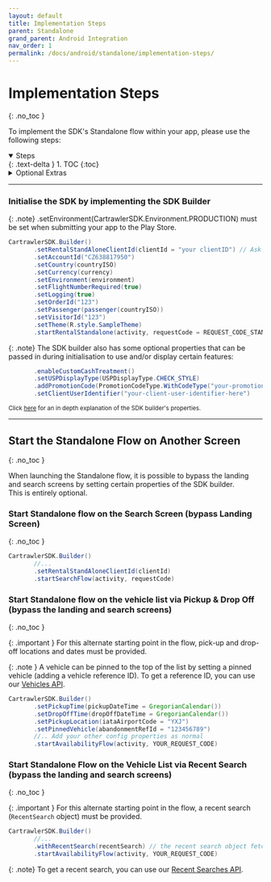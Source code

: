 ```yaml
---
layout: default
title: Implementation Steps
parent: Standalone
grand_parent: Android Integration
nav_order: 1
permalink: /docs/android/standalone/implementation-steps/
---
```


# Implementation Steps
{: .no_toc }

To implement the SDK's Standalone flow within your app, please use the following steps:

<details open markdown="block">
  <summary>
    Steps
  </summary>
  {: .text-delta }
1. TOC
{:toc}
</details>

<details markdown="block">
  <summary>
    Optional Extras
  </summary>
  {: .text-delta }
1. <a href="/docs/ios/standalone/implementation-steps#start-the-standalone-flow-on-another-screen">Start the Standalone Flow on Another Screen</a>
- <a href="/docs/android/standalone/implementation-steps#start-standalone-flow-on-the-search-screen-bypass-landing-screen">Start Standalone flow on the Search Screen (bypass Landing Screen)</a>
- <a href="/docs/android/standalone/implementation-steps#start-standalone-flow-on-the-vehicle-list-via-pickup--drop-off-bypass-the-landing-and-search-screens">Start Standalone flow on the Vehicle List via Pickup & Drop Off (bypass the landing and search screens)</a>
<!-- - <a href="/docs/ios/standalone/implementation-steps#start-standalone-flow-on-the-vehicle-list-via-recent-search-bypass-the-landing-and-search-screens">Start Standalone Flow on the Vehicle List via Recent Search (bypass the landing and search screens)</a> -->
</details>

---

### Initialise the SDK by implementing the SDK Builder <br/>

{: .note}
.setEnvironment(CartrawlerSDK.Environment.PRODUCTION) must be set when submitting your app to the Play Store.

```java
CartrawlerSDK.Builder()
       .setRentalStandAloneClientId(clientId = "your clientID") // Ask your partner manager for your client id
       .setAccountId("CZ638817950")
       .setCountry(countryISO)
       .setCurrency(currency)
       .setEnvironment(environment)
       .setFlightNumberRequired(true)
       .setLogging(true)
       .setOrderId("123")
       .setPassenger(passenger(countryISO))
       .setVisitorId("123")
       .setTheme(R.style.SampleTheme)
       .startRentalStandalone(activity, requestCode = REQUEST_CODE_STANDALONE)
```

{: .note}
The SDK builder also has some optional properties that can be passed in during initialisation to use and/or display certain features:

```java
       .enableCustomCashTreatment()
       .setUSPDisplayType(USPDisplayType.CHECK_STYLE)
       .addPromotionCode(PromotionCodeType.WithCodeType("your-promotion-code-here")
       .setClientUserIdentifier("your-client-user-identifier-here")
```       

<small>Click <a href="/docs/android/standalone/property-descriptions">here</a> for an in depth explanation of the SDK builder's properties.</small>


---

## Start the Standalone Flow on Another Screen
{: .no_toc }

When launching the Standalone flow, it is possible to bypass the landing and search screens by setting certain properties of the SDK builder.   
This is entirely optional. 
<br/>

### Start Standalone flow on the Search Screen (bypass Landing Screen)
{: .no_toc }

```java
CartrawlerSDK.Builder()
       //... 
       .setRentalStandAloneClientId(clientId)
       .startSearchFlow(activity, requestCode)
```

### Start Standalone flow on the vehicle list <b>via Pickup & Drop Off</b> (bypass the landing and search screens)
{: .no_toc }

{: .important }
For this alternate starting point in the flow, pick-up and drop-off locations and dates must be provided.

{: .note }
A vehicle can be pinned to the top of the list by setting a pinned vehicle (adding a vehicle reference ID). To get a reference ID, you can use our <a href="/docs/android/apis/vehicles">Vehicles API</a>.

<!-- To support navigation to the car block screen you need to add pinned veh ref along with the drop-off time, pick-up time and the pick-up and drop-off locations as follows: --> 
```java
CartrawlerSDK.Builder()
       .setPickupTime(pickupDateTime = GregorianCalendar())
       .setDropOffTime(dropOffDateTime = GregorianCalendar())
       .setPickupLocation(iataAirportCode = "YXJ")
       .setPinnedVehicle(abandonmentRefId = "123456789") 
       //.. Add your other config properties as normal
       .startAvailabilityFlow(activity, YOUR_REQUEST_CODE)
```

### Start Standalone Flow on the Vehicle List via Recent Search (bypass the landing and search screens)
{: .no_toc }

{: .important }
For this alternate starting point in the flow, a recent search (`RecentSearch` object) must be provided.

```java
CartrawlerSDK.Builder()
       //...
       .withRecentSearch(recentSearch) // the recent search object fetched from the recent searches api. 
       .startAvailabilityFlow(activity, YOUR_REQUEST_CODE)
```

{: .note}
To get a recent search, you can use our <a href="/docs/api/android/recent-searches">Recent Searches API</a>.